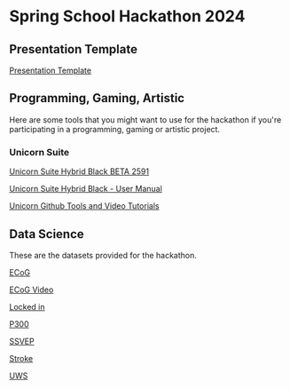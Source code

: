 # Spring School Hackathon 2024

## Presentation Template

[Presentation Template](./Presentation%20Template/template-hackathon-presentation.pptx)

## Programming, Gaming, Artistic

Here are some tools that you might want to use for the hackathon if you're participating in a programming, gaming or artistic project.

### Unicorn Suite

[Unicorn Suite Hybrid Black BETA 2591](https://www.gtec.at/downloads_QyTs23/Unicorn%20Suite%20Hybrid%20Black/Unicorn%20Suite%201.24.00%20BETA%202591.zip)

[Unicorn Suite Hybrid Black - User Manual](https://github.com/unicorn-bi/Unicorn-Suite-Hybrid-Black-User-Manual)

[Unicorn Github Tools and Video Tutorials](https://github.com/unicorn-bi/Unicorn-Suite-Hybrid-Black)

## Data Science

These are the datasets provided for the hackathon.

[ECoG](https://www.gtec.at/downloads_QyTs23/Hackathon/ecog.rar)

[ECoG Video](https://www.gtec.at/downloads_QyTs23/Hackathon/ecog_video.rar)

[Locked in](https://www.gtec.at/downloads_QyTs23/Hackathon/locked%20in.rar)

[P300](https://www.gtec.at/downloads_QyTs23/Hackathon/p300.rar)

[SSVEP](https://www.gtec.at/downloads_QyTs23/Hackathon/ssvep.rar)

[Stroke](https://www.gtec.at/downloads_QyTs23/Hackathon/stroke.rar)

[UWS](https://www.gtec.at/downloads_QyTs23/Hackathon/uws.rar)
